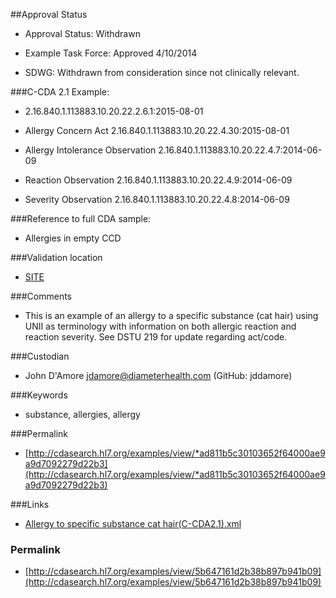 ##Approval Status 

* Approval Status: Withdrawn
* Example Task Force: Approved 4/10/2014

* SDWG: Withdrawn from consideration since not clinically relevant.


###C-CDA 2.1 Example: 

* 2.16.840.1.113883.10.20.22.2.6.1:2015-08-01

* Allergy Concern Act 2.16.840.1.113883.10.20.22.4.30:2015-08-01

* Allergy Intolerance Observation 2.16.840.1.113883.10.20.22.4.7:2014-06-09
* Reaction Observation 2.16.840.1.113883.10.20.22.4.9:2014-06-09
* Severity Observation 2.16.840.1.113883.10.20.22.4.8:2014-06-09

###Reference to full CDA sample:
* Allergies in empty CCD


###Validation location

* [SITE](https://sitenv.org/sandbox-ccda/ccda-validator)


###Comments

* This is an example of an allergy to a specific substance (cat hair) using UNII as terminology with information on both allergic reaction and reaction severity. See DSTU 219 for update regarding act/code.

###Custodian

* John D'Amore jdamore@diameterhealth.com (GitHub: jddamore)


###Keywords

* substance, allergies, allergy

###Permalink 

* [http://cdasearch.hl7.org/examples/view/*ad811b5c30103652f64000ae9a9d7092279d22b3](http://cdasearch.hl7.org/examples/view/*ad811b5c30103652f64000ae9a9d7092279d22b3)


###Links 

* [Allergy to specific substance cat hair(C-CDA2.1).xml](https://github.com/HL7/C-CDA-Examples/tree/master/Allergies/Allergy%20to%20cat%20hair/Allergy%20to%20specific%20substance%20cat%20hair%28C-CDA2.1%29.xml)


### Permalink 

* [http://cdasearch.hl7.org/examples/view/5b647161d2b38b897b941b09](http://cdasearch.hl7.org/examples/view/5b647161d2b38b897b941b09)